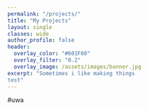 ```yaml
---
permalink: "/projects/"
title: "My Projects"
layout: single
classes: wide
author_profile: false
header:
  overlay_color: "#601F60"
  overlay_filter: "0.2"
  overlay_image: /assets/images/banner.jpg
excerpt: "Sometimes i like making things
test"
---
```


#uwa

